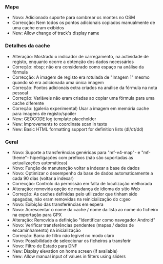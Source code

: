 
### Mapa
- Novo: Adicionado suporte para sombrear os montes no OSM
- Correcção: Nem todos os pontos adicionais copiados manualmente de uma cache eram exibidos
- New: Allow change of track's display name

### Detalhes da cache
- Alteração: Mostrado o indicador de carregamento, na actividade de registo, enquanto ocorre a obtenção dos dados necessários
- Correção: nbsp; não era considerado como espaço na análise da fórmula
- Correcção: A imagem de registo era rotulada de "Imagem 1" mesmo quando só era adicionada uma única imagem
- Correção: Pontos adicionais extra criados na análise da fórmula na nota pessoal
- Correção: Variáveis não eram criadas ao copiar uma fórmula para uma cache diferente
- Correção: (galeria experimental) Usar a imagem em memória cache para imagens de registo/spoiler
- New: GEOCODE log template placeholder
- New: Improvements to coordinate scan in texts
- New: Basic HTML formatting support for definition lists (dl/dt/dd)

### Geral
- Novo: Suporte a transferências genéricas para "mf-v4-map"- e "mf-theme"- hiperligações com prefixos (não são suportadas as actualizações automáticas)
- Novo: Função de manutenção voltar a indexar a base de dados
- Novo: Optimizar o desempenho da base de dados automaticamente a cada 90 dias (voltar a indexar)
- Correcção: Controlo da permissão em falta de localização melhorada
- Alteração: removida opção de mudança de idioma do sítio Web
- Correção: As caches definidas pelo utilizador que tinham sido apagadas, não eram removidas na reinicialização do c:geo
- Novo: Exibição das transferências em espera
- Novo: Acrescentar o nome da cache / nome da lista ao nome do ficheiro na exportação para GPX
- Alteração: Removida a definição "Identificar como navegador Android"
- Novo: Verificar transferências pendentes (mapas / dados de encaminhamento) na inicialização
- Correção: Barra de filtro não legível no modo claro
- Novo: Possibilidade de seleccionar os ficheiros a transferir
- Novo: Filtro de Estado para DNF
- New: Display elevation on home screen (if available)
- New: Allow manual input of values in filters using sliders
